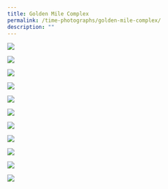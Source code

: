 ```yaml
---
title: Golden Mile Complex
permalink: /time-photographs/golden-mile-complex/
description: ""
---
```

![](/images/Golden%20Mile%20%20Complex%20Former%20Site%20Map.jpg)

![](/images/Golden%20Mile%20Complex%20Elevation.jpg)

![](/images/Golden%20Mile%20Complex%20Layout%20Plan.jpg)

![](/images/golden-mile-timeline-1.JPG)

![](/images/golden-mile-timeline-2.JPG)

![](/images/golden-mile-timeline-3.JPG)

![](/images/golden-mile-timeline-4.JPG)

![](/images/golden-mile-timeline-5.jpg)

![](/images/golden-mile-timeline-6.jpg)

![](/images/golden-mile-timeline-7.jpg)

![](/images/golden-mile-timeline-8.jpg)

